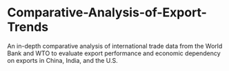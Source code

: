 # Comparative-Analysis-of-Export-Trends
An in-depth comparative analysis of international trade data from the World Bank and WTO to evaluate export performance and economic dependency on exports in China, India, and the U.S.

